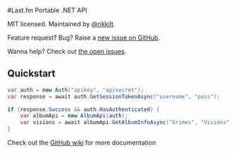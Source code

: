 #Last.fm Portable .NET API

MIT licensed. Maintained by [@rikkilt](http://twitter.com/rikkilt).

Feature request? Bug? Raise a [new issue on GitHub](https://github.com/rikkit/lastfm-wp/issues/new).

Wanna help? Check out [the open issues](https://github.com/rikkit/lastfm-wp/issues).

## Quickstart

``` c#
var auth = new Auth("apikey", "apisecret");
var response = await auth.GetSessionTokenAsync("username", "pass");

if (response.Success && auth.HasAuthenticated) {
	var albumApi = new AlbumApi(auth);
	var visions = await albumApi.GetAlbumInfoAsync("Grimes", "Visions");
}
```

Check out the [GitHub wiki](https://github.com/rikkit/lastfm-wp/wiki) for more documentation
